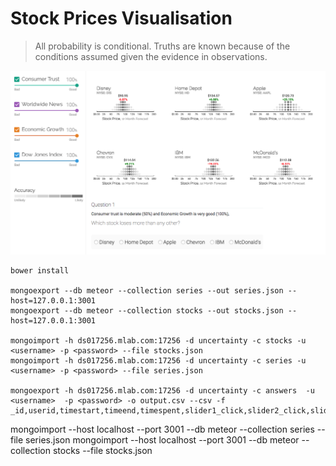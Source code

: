 # Stock Prices Visualisation

>All probability is conditional.
>Truths are known because of the conditions assumed given the evidence in observations.

<img src="public/screen.png"/>

```
bower install

mongoexport --db meteor --collection series --out series.json --host=127.0.0.1:3001
mongoexport --db meteor --collection stocks --out stocks.json --host=127.0.0.1:3001

mongoimport -h ds017256.mlab.com:17256 -d uncertainty -c stocks -u <username> -p <password> --file stocks.json
mongoimport -h ds017256.mlab.com:17256 -d uncertainty -c series -u <username> -p <password> --file series.json

mongoexport -h ds017256.mlab.com:17256 -d uncertainty -c answers  -u <username>  -p <password> -o output.csv --csv -f _id,userid,timestart,timeend,timespent,slider1_click,slider2_click,slider3_click,slider4_click,slider1_slide,slider2_slide,slider3_slide,slider4_slide,golden1,golden2,golden3,golden4,actions,question,correct,answer,viz,slider1,slider2,slider3,slider4

```

mongoimport --host localhost --port 3001 --db meteor --collection series --file series.json
mongoimport --host localhost --port 3001 --db meteor --collection stocks --file stocks.json

